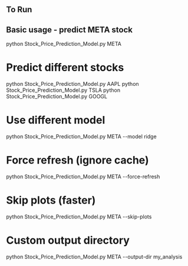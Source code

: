 ## To Run 
## Basic usage - predict META stock
python Stock_Price_Prediction_Model.py META

#  Predict different stocks
python Stock_Price_Prediction_Model.py AAPL
python Stock_Price_Prediction_Model.py TSLA
python Stock_Price_Prediction_Model.py GOOGL

# Use different model
python Stock_Price_Prediction_Model.py META --model ridge

# Force refresh (ignore cache)
python Stock_Price_Prediction_Model.py META --force-refresh

# Skip plots (faster)
python Stock_Price_Prediction_Model.py META --skip-plots

# Custom output directory
python Stock_Price_Prediction_Model.py META --output-dir my_analysis
